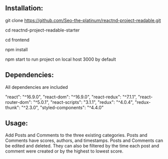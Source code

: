 ## Installation:

  git clone https://github.com/Seo-the-platinum/reactnd-project-readable.git

  cd reactnd-project-readable-starter

  cd frontend

  npm install

  npm start to run project on local host 3000 by default

## Dependencies:

All dependencies are included

"react": "^16.9.0",
"react-dom": "^16.9.0",
"react-redux": "^7.1.1",
"react-router-dom": "^5.0.1",
"react-scripts": "3.1.1",
"redux": "^4.0.4",
"redux-thunk": "^2.3.0",
"styled-components": "^4.4.0"


## Usage:

  Add Posts and Comments to the three existing categories.
  Posts and Comments have scores, authors, and timestamps.
  Posts and Comments can be edited and deleted. They can also
  be filtered by the time each post and comment were created or by
  the highest to lowest score.
